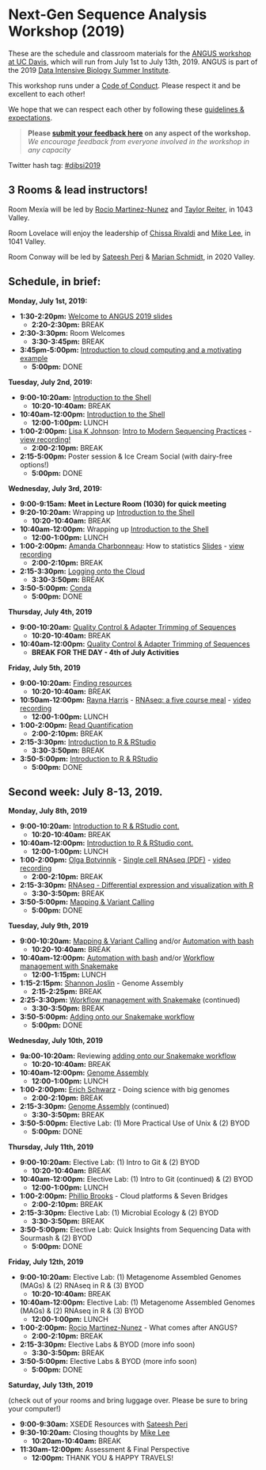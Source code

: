 # Next-Gen Sequence Analysis Workshop (2019)

These are the schedule and classroom materials for the [ANGUS workshop at UC Davis](http://ivory.idyll.org/dibsi/ANGUS.html), which will run from July 1st to July 13th, 2019. ANGUS is part of the 2019 [Data Intensive Biology Summer Institute](http://ivory.idyll.org/dibsi/).

This workshop runs under a [Code of Conduct](code-of-conduct.html). Please respect it and be excellent to each other!  

We hope that we can respect each other by following these [guidelines & expectations](guidelines-expectations.md).

> **Please [submit your feedback here](https://docs.google.com/forms/d/e/1FAIpQLSc1G8J6KQlkkrkVbH5U1H1EdkomFbCS3qzvwlwEyaQSTFHFsg/viewform) on any aspect of the workshop.** *We encourage feedback from everyone involved in the workshop in any capacity* 

Twitter hash tag: [#dibsi2019](https://twitter.com/search?f=tweets&q=%23dibsi2019&src=typd)

## 3 Rooms & lead instructors!

Room Mexía will be led by [Rocio Martinez-Nunez](https://twitter.com/rociotmartinez?lang=en) and [Taylor Reiter](https://twitter.com/ReiterTaylor?lang=en), in 1043 Valley.

Room Lovelace will enjoy the leadership of [Chissa Rivaldi](https://twitter.com/Powerofcheez?lang=en) and [Mike Lee](https://twitter.com/AstrobioMike?lang=en), in 1041 Valley.

Room Conway will be led by [Sateesh Peri](https://twitter.com/perisateesh?lang=en) & [Marian Schmidt](https://twitter.com/micro_marian?lang=en), in 2020 Valley.

## Schedule, in brief:

**Monday, July 1st, 2019:**  

* **1:30-2:20pm:** [Welcome to ANGUS 2019 slides](http://bit.ly/2019_ANGUS_Welcome)
	* **2:20-2:30pm:** BREAK
* **2:30-3:30pm:** Room Welcomes
	* **3:30-3:45pm:** BREAK
* **3:45pm-5:00pm:** [Introduction to cloud computing and a motivating example](cloud_computing_intro.md)
	* **5:00pm:** DONE

**Tuesday, July 2nd, 2019:**  

* **9:00-10:20am:** [Introduction to the Shell](shell_intro/index.html)
	* **10:20-10:40am:** BREAK
* **10:40am-12:00pm:** [Introduction to the Shell](shell_intro/index.html)
	* **12:00-1:00pm:** LUNCH
* **1:00-2:00pm:** [Lisa K Johnson](https://twitter.com/monsterbashseq?lang=en): [Intro to Modern Sequencing Practices](https://docs.google.com/presentation/d/1HCGTma7OUTeiepuKQ1h-Sya3L2HLnAAoFGpZO52GPCk/edit#slide=id.p) - [view recording!](https://youtu.be/mBVdRRUcqZI)
	* **2:00-2:10pm:** BREAK
* **2:15-5:00pm:** Poster session & Ice Cream Social (with dairy-free options!)
	* **5:00pm:** DONE


**Wednesday, July 3rd, 2019:**

* **9:00-9:15am:** **Meet in Lecture Room (1030) for quick meeting**
* **9:20-10:20am:** Wrapping up [Introduction to the Shell](shell_intro/index.html)
	* **10:20-10:40am:** BREAK
* **10:40am-12:00pm:** Wrapping up [Introduction to the Shell](shell_intro/index.html)
	* **12:00-1:00pm:** LUNCH
* **1:00-2:00pm:** [Amanda Charbonneau](https://twitter.com/procrastinomics?lang=en): How to statistics [Slides](https://github.com/ngs-docs/angus/blob/2019/StatsNstuff.pdf) - [view recording](https://www.youtube.com/watch?v=4cndEDLIGVU&feature=youtu.be)
	* **2:00-2:10pm:** BREAK
* **2:15-3:30pm:** [Logging onto the Cloud](jetstream/boot.md)
	* **3:30-3:50pm:** BREAK
* **3:50-5:00pm:** [Conda](conda_tutorial.md)
	* **5:00pm:** DONE
	
**Thursday, July 4th, 2019**

* **9:00-10:20am:** [Quality Control & Adapter Trimming of Sequences](quality-and-trimming.md)
	* **10:20-10:40am:** BREAK
* **10:40am-12:00pm:** [Quality Control & Adapter Trimming of Sequences](quality-and-trimming.md)
	* **BREAK FOR THE DAY - 4th of July Activities**


**Friday, July 5th, 2019**

* **9:00-10:20am:** [Finding resources](finding_resources_online.md)
	* **10:20-10:40am:** BREAK
* **10:50am-12:00pm:** [Rayna Harris](https://twitter.com/raynamharris?lang=en) - [RNAseq: a five course meal](https://speakerdeck.com/raynamharris/rnaseq-a-five-course-meal) - [video recording](https://www.youtube.com/watch?v=vAPSd2qPdRI&feature=youtu.be)
	* **12:00-1:00pm:** LUNCH
* **1:00-2:00pm:** [Read Quantification](salmon-quant.md) 
	* **2:00-2:10pm:** BREAK
* **2:15-3:30pm:** [Introduction to R & RStudio](R_Intro_Lesson.md)
	* **3:30-3:50pm:** BREAK
* **3:50-5:00pm:** [Introduction to R & RStudio](R_Intro_Lesson.md)
	* **5:00pm:** DONE

## Second week: July 8-13, 2019.

**Monday, July 8th, 2019**

* **9:00-10:20am:** [Introduction to R & RStudio cont.](R_Intro_Lesson.md)
	* **10:20-10:40am:** BREAK
* **10:40am-12:00pm:** [Introduction to R & RStudio cont.](R_Intro_Lesson.md)
	* **12:00-1:00pm:** LUNCH
* **1:00-2:00pm:** [Olga Botvinnik](https://twitter.com/olgabot?lang=en) - [Single cell RNAseq (PDF)](https://osf.io/gdzuy/) - [video recording](https://www.youtube.com/watch?v=hAqa8DztxSU&feature=youtu.be)
	* **2:00-2:10pm:** BREAK
* **2:15-3:30pm:** [RNAseq - Differential expression and visualization with R](diff-ex-and-viz.md)
	* **3:30-3:50pm:** BREAK
* **3:50-5:00pm:** [Mapping & Variant Calling](mapping-variant-calling.md) 
	* **5:00pm:** DONE


**Tuesday, July 9th, 2019**

* **9:00-10:20am:** [Mapping & Variant Calling](mapping-variant-calling.md) and/or [Automation with bash](bash_automation.md)
	* **10:20-10:40am:** BREAK
* **10:40am-12:00pm:** [Automation with bash](bash_automation.md) and/or [Workflow management with Snakemake](snakemake_for_automation.md) 
	* **12:00-1:15pm:** LUNCH
* **1:15-2:15pm:** [Shannon Joslin](https://twitter.com/IntrprtngGnmcs?lang=en) - Genome Assembly
	* **2:15-2:25pm:** BREAK
* **2:25-3:30pm:**  [Workflow management with Snakemake](snakemake_for_automation.md) (continued)
	* **3:30-3:50pm:** BREAK
* **3:50-5:00pm:** [Adding onto our Snakemake workflow](snakemake_for_qc.md) 
	* **5:00pm:** DONE

<!--Genome Assembly
Genome Assembly (continued)
-->
**Wednesday, July 10th, 2019**

* **9a:00-10:20am:** Reviewing [adding onto our Snakemake workflow](snakemake_for_qc.md)
	* **10:20-10:40am:** BREAK
* **10:40am-12:00pm:** [Genome Assembly](de-novo-genome-assembly.md)
	* **12:00-1:00pm:** LUNCH
* **1:00-2:00pm:** [Erich Schwarz](https://twitter.com/ErichMSchwarz?lang=en) - Doing science with big genomes
	* **2:00-2:10pm:** BREAK
* **2:15-3:30pm:** [Genome Assembly](de-novo-genome-assembly.md) (continued)
	* **3:30-3:50pm:** BREAK
* **3:50-5:00pm:** Elective Lab: (1) More Practical Use of Unix & (2) BYOD
	* **5:00pm:** DONE
	
	
	
**Thursday, July 11th, 2019**

* **9:00-10:20am:** Elective Lab: (1) Intro to Git & (2) BYOD
	* **10:20-10:40am:** BREAK
* **10:40am-12:00pm:** Elective Lab: (1) Intro to Git (continued) & (2) BYOD
	* **12:00-1:00pm:** LUNCH
* **1:00-2:00pm:** [Phillip Brooks](https://twitter.com/brooksph?lang=en) - Cloud platforms & Seven Bridges
	* **2:00-2:10pm:** BREAK
* **2:15-3:30pm:** Elective Lab: (1) Microbial Ecology & (2) BYOD
	* **3:30-3:50pm:** BREAK
* **3:50-5:00pm:** Elective Lab: Quick Insights from Sequencing Data with Sourmash & (2) BYOD
	* **5:00pm:** DONE	
	
	
**Friday, July 12th, 2019**

* **9:00-10:20am:** Elective Lab: (1) Metagenome Assembled Genomes (MAGs) & (2) RNAseq in R & (3) BYOD
	* **10:20-10:40am:** BREAK
* **10:40am-12:00pm:** Elective Lab: (1) Metagenome Assembled Genomes (MAGs) & (2) RNAseq in R & (3) BYOD
	* **12:00-1:00pm:** LUNCH
* **1:00-2:00pm:** [Rocio Martinez-Nunez](https://twitter.com/rociotmartinez?lang=en) - What comes after ANGUS?
	* **2:00-2:10pm:** BREAK
* **2:15-3:30pm:** Elective Labs & BYOD (more info soon)
	* **3:30-3:50pm:** BREAK
* **3:50-5:00pm:** Elective Labs & BYOD (more info soon)
	* **5:00pm:** DONE	
	
	
**Saturday, July 13th, 2019**

(check out of your rooms and bring luggage over. Please be sure to bring your computer!)

* **9:00-9:30am:** XSEDE Resources with [Sateesh Peri](https://twitter.com/perisateesh?lang=en) 
* **9:30-10:20am:** Closing thoughts by [Mike Lee](https://twitter.com/AstrobioMike?lang=en) 
	* **10:20am-10:40am:** BREAK
* **11:30am-12:00pm:** Assessment & Final Perspective
	* **12:00pm:** THANK YOU & HAPPY TRAVELS! 
